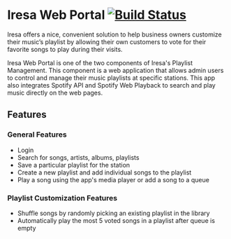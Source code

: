 # Iresa Web Portal [![Build Status](https://travis-ci.com/Vishwas-Banjan/iresa-web-portal.svg?branch=master)](https://travis-ci.com/Vishwas-Banjan/iresa-web-portal)

Iresa offers a nice, convenient solution to help business owners customize their music’s playlist by allowing their own customers to vote for their favorite songs to play during their visits.

Iresa Web Portal is one of the two components of Iresa's Playlist Management. This component is a web application that allows admin users to control and manage their music playlists at specific stations. This app also integrates Spotify API and Spotify Web Playback to search and play music directly on the web pages.

## Features

### General Features
- Login 
- Search for songs, artists, albums, playlists
- Save a particular playlist for the station
- Create a new playlist and add individual songs to the playlist
- Play a song using the app's media player or add a song to a queue

### Playlist Customization Features
- Shuffle songs by randomly picking an existing playlist in the library
- Automatically play the most 5 voted songs in a playlist after queue is empty
